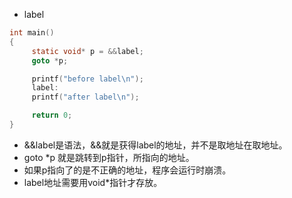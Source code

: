 
* label

```c
int main() 
{
     static void* p = &&label;
     goto *p;

     printf("before label\n");
     label:
     printf("after label\n");

     return 0;
}
```

- &&label是语法，&&就是获得label的地址，并不是取地址在取地址。
- goto *p 就是跳转到p指针，所指向的地址。
- 如果p指向了的是不正确的地址，程序会运行时崩溃。
- label地址需要用void*指针才存放。